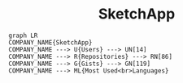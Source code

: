 <h1 align="center">SketchApp</h1>

```mermaid
graph LR
COMPANY_NAME{SketchApp}
COMPANY_NAME ---> U{Users} ---> UN[14]
COMPANY_NAME ---> R{Repositories} ---> RN[86]
COMPANY_NAME ---> G{Gists} ---> GN[119]
COMPANY_NAME ---> ML{Most Used<br>Languages}
```
